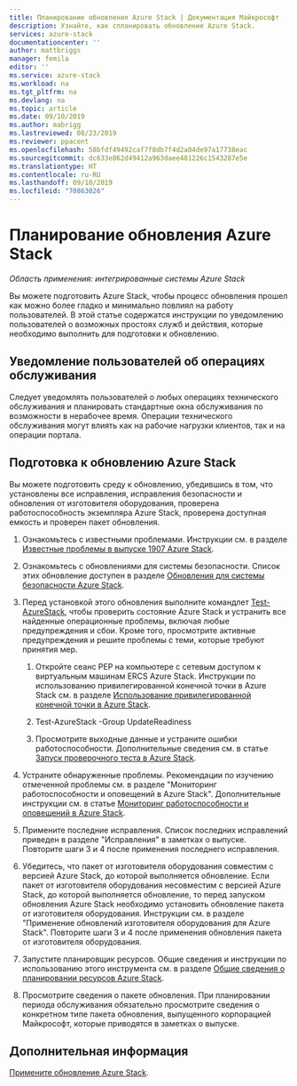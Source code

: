 ```yaml
---
title: Планирование обновления Azure Stack | Документация Майкрософт
description: Узнайте, как спланировать обновление Azure Stack.
services: azure-stack
documentationcenter: ''
author: mattbriggs
manager: femila
editor: ''
ms.service: azure-stack
ms.workload: na
ms.tgt_pltfrm: na
ms.devlang: na
ms.topic: article
ms.date: 09/10/2019
ms.author: mabrigg
ms.lastreviewed: 08/23/2019
ms.reviewer: ppacent
ms.openlocfilehash: 58bfdf49492caf7f8db7f4d2a04de97a17738eac
ms.sourcegitcommit: dc633e862d49412a963daee481226c1543287e5e
ms.translationtype: HT
ms.contentlocale: ru-RU
ms.lasthandoff: 09/10/2019
ms.locfileid: "70863026"
---
```

# <a name="plan-for-an-azure-stack-update"></a>Планирование обновления Azure Stack

*Область применения: интегрированные системы Azure Stack*

Вы можете подготовить Azure Stack, чтобы процесс обновления прошел как можно более гладко и минимально повлиял на работу пользователей. В этой статье содержатся инструкции по уведомлению пользователей о возможных простоях служб и действия, которые необходимо выполнить для подготовки к обновлению.

## <a name="notify-your-users-of-maintenance-operations"></a>Уведомление пользователей об операциях обслуживания

Следует уведомлять пользователей о любых операциях технического обслуживания и планировать стандартные окна обслуживания по возможности в нерабочее время. Операции технического обслуживания могут влиять как на рабочие нагрузки клиентов, так и на операции портала.

## <a name="prepare-for-an-azure-stack-update"></a>Подготовка к обновлению Azure Stack

Вы можете подготовить среду к обновлению, убедившись в том, что установлены все исправления, исправления безопасности и обновления от изготовителя оборудования, проверена работоспособность экземпляра Azure Stack, проверена доступная емкость и проверен пакет обновления.

1. Ознакомьтесь с известными проблемами. Инструкции см. в разделе [Известные проблемы в выпуске 1907 Azure Stack](https://docs.microsoft.com/azure-stack/operator/azure-stack-release-notes-known-issues-1907).

2. Ознакомьтесь с обновлениями для системы безопасности. Список этих обновление доступен в разделе [Обновления для системы безопасности Azure Stack](https://docs.microsoft.com/azure-stack/operator/azure-stack-release-notes-security-updates-1907).

3. Перед установкой этого обновления выполните командлет [Test-AzureStack](https://docs.microsoft.com/azure-stack/operator/azure-stack-diagnostic-test), чтобы проверить состояние Azure Stack и устранить все найденные операционные проблемы, включая любые предупреждения и сбои. Кроме того, просмотрите активные предупреждения и решите проблемы с теми, которые требуют принятия мер.

    1. Откройте сеанс PEP на компьютере с сетевым доступом к виртуальным машинам ERCS Azure Stack. Инструкции по использованию привилегированной конечной точки в Azure Stack см. в разделе [Использование привилегированной конечной точки в Azure Stack](https://docs.microsoft.com/azure-stack/operator/azure-stack-privileged-endpoint).

    2. Test-AzureStack -Group UpdateReadiness

    3. Просмотрите выходные данные и устраните ошибки работоспособности. Дополнительные сведения см. в статье [Запуск проверочного теста в Azure Stack](https://docs.microsoft.com/azure-stack/operator/azure-stack-diagnostic-test).

4. Устраните обнаруженные проблемы. Рекомендации по изучению отмеченной проблемы см. в разделе "Мониторинг работоспособности и оповещений в Azure Stack". Дополнительные инструкции см. в статье [Мониторинг работоспособности и оповещений в Azure Stack](https://docs.microsoft.com/azure-stack/operator/azure-stack-monitor-health).

5. Примените последние исправления. Список последних исправлений приведен в разделе "Исправления" в заметках о выпуске. Повторите шаги 3 и 4 после применения последнего исправления.

6. Убедитесь, что пакет от изготовителя оборудования совместим с версией Azure Stack, до которой выполняется обновление. Если пакет от изготовителя оборудования несовместим с версией Azure Stack, до которой выполняется обновление, то перед запуском обновления Azure Stack необходимо установить обновление пакета от изготовителя оборудования. Инструкции см. в разделе "Применение обновлений изготовителя оборудования для Azure Stack". Повторите шаги 3 и 4 после применения обновления пакета от изготовителя оборудования.

7. Запустите планировщик ресурсов. Общие сведения и инструкции по использованию этого инструмента см. в разделе [Общие сведения о планировании ресурсов Azure Stack](https://docs.microsoft.com/azure-stack/operator/azure-stack-capacity-planning-overview).

8. Просмотрите сведения о пакете обновления. При планировании периода обслуживания обязательно просмотрите сведения о конкретном типе пакета обновления, выпущенного корпорацией Майкрософт, которые приводятся в заметках о выпуске.

## <a name="next-steps"></a>Дополнительная информация

[Примените обновление Azure Stack](azure-stack-apply-updates.md).
